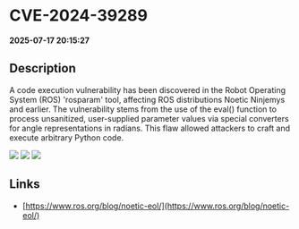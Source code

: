 # CVE-2024-39289

**2025-07-17 20:15:27**

## Description
A code execution vulnerability has been discovered in the Robot Operating System (ROS) 'rosparam' tool, affecting ROS distributions Noetic Ninjemys and earlier. The vulnerability stems from the use of the eval() function to process unsanitized, user-supplied parameter values via special converters for angle representations in radians. This flaw allowed attackers to craft and execute arbitrary Python code.

![](https://img.shields.io/static/v1?label=Score&message=7.8&color=red)
![](https://img.shields.io/static/v1?label=Severity&message=HIGH&color=red)
![](https://img.shields.io/static/v1?label=CWE&message=RCE&color=green)

## Links
- [https://www.ros.org/blog/noetic-eol/](https://www.ros.org/blog/noetic-eol/)
